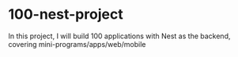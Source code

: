 # 100-nest-project
In this project, I will build 100 applications with Nest as the backend, covering mini-programs/apps/web/mobile
